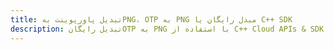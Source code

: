 ---title: تبدیل پاورپوینت بهPNG، OTP به PNG مبدل رایگان یا C++ SDKdescription: تبدیل رایگانOTP به PNG با استفاده از C++ Cloud APIs & SDK. همچنین اسناد Microsoft PowerPoint را در Cloud ایجاد، ویرایش و رندر کنید.---